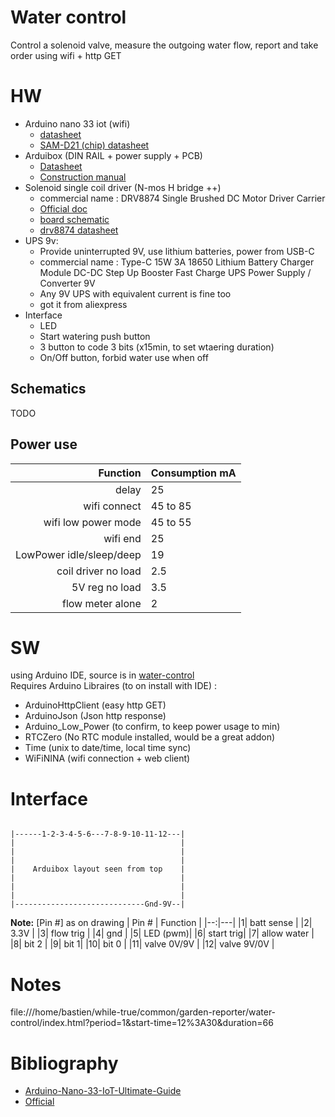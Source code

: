 # Water control
Control a solenoid valve, measure the outgoing water flow, report and take order using wifi + http GET

# HW
 * Arduino nano 33 iot (wifi)
   - [datasheet](../water-control/datasheet/arduino-nano-33-iot-datasheet.pdf)
   - [SAM-D21 (chip) datasheet](../water-control/datasheet/SAM-D21DA1-Family-Data-Sheet-DS40001882G.pdf)
 * Arduibox (DIN RAIL + power supply + PCB)
   - [Datasheet](../water-control/datasheet/Datasheet_ArduiBox_Rev_B-2.pdf)
   - [Construction manual](../water-control/datasheet/Construction_manual_ArduiBox_rev_B-4.pdf)
 * Solenoid single coil driver (N-mos H bridge ++)
   - commercial name : DRV8874 Single Brushed DC Motor Driver Carrier
   - [Official doc](https://www.pololu.com/product/4035)
   - [board schematic](../water-control/datasheet/drv887x-single-brushed-dc-motor-driver-carrier-schematic.pdf)
   - [drv8874 datasheet](../water-control/datasheet/drv8874.pdf)
 * UPS 9v:
   - Provide uninterrupted 9V, use lithium batteries, power from USB-C
   - commercial name : Type-C 15W 3A 18650 Lithium Battery Charger Module DC-DC Step Up Booster Fast Charge UPS Power Supply / Converter 9V
   - Any 9V UPS with equivalent current is fine too
   - got it from aliexpress
 * Interface
   - LED
   - Start watering push button
   - 3 button to code 3 bits (x15min, to set wtaering duration)
   - On/Off button, forbid water use when off

## Schematics
TODO

## Power use
| Function  | Consumption mA  |
|--:|---|
|delay                    |25         |
|wifi connect             |45 to 85   |
|wifi low power mode      |45 to 55   |
|wifi end                 |25         |
|LowPower idle/sleep/deep |19
|coil driver no load      |2.5
|5V reg no load           |3.5
|flow meter alone         |2

# SW
using Arduino IDE, source is in [water-control](./water-control)  
Requires Arduino Libraires (to on install with IDE) :  
 * ArduinoHttpClient (easy http GET)
 * ArduinoJson (Json http response)
 * Arduino_Low_Power (to confirm, to keep power usage to min)
 * RTCZero (No RTC module installed, would be a great addon)
 * Time (unix to date/time, local time sync)
 * WiFiNINA (wifi connection + web client)

# Interface
```

|------1-2-3-4-5-6---7-8-9-10-11-12---|
|                                     |
|                                     |
|                                     |
|    Arduibox layout seen from top    |
|                                     |
|                                     |
|                                     |
|-----------------------------Gnd-9V--|
```
**Note:** [Pin #] as on drawing
| Pin # | Function |
|--:|---|
|1| batt sense |
|2| 3.3V |
|3| flow trig |
|4| gnd |
|5| LED (pwm)|
|6| start trig|
|7| allow water |
|8| bit 2 |
|9| bit 1|
|10| bit 0 |
|11| valve 0V/9V |
|12| valve 9V/0V |

# Notes
file:///home/bastien/while-true/common/garden-reporter/water-control/index.html?period=1&start-time=12%3A30&duration=66

# Bibliography
 * [Arduino-Nano-33-IoT-Ultimate-Guide](https://github.com/ostaquet/Arduino-Nano-33-IoT-Ultimate-Guide)
 * [Official](https://docs.arduino.cc/hardware/nano-33-iot)